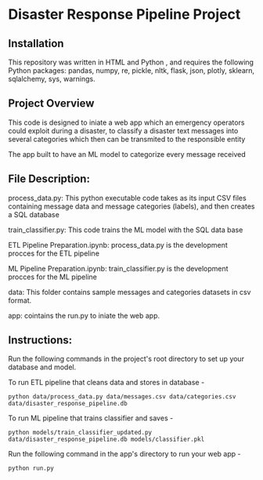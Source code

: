 # Disaster Response Pipeline Project

## Installation

This repository was written in HTML and Python , and requires the following Python packages: pandas, numpy, re, pickle, nltk, flask, json, plotly, sklearn, sqlalchemy, sys, warnings.

## Project Overview

This code is designed to iniate a web app which an emergency operators could exploit during a disaster, to classify a disaster text messages into several categories which then can be transmited to the responsible entity

The app built to have an ML model to categorize every message received

## File Description:
process_data.py: This python executable code takes as its input CSV files containing message data and message categories (labels), and then creates a SQL database

train_classifier.py: This code trains the ML model with the SQL data base

ETL Pipeline Preparation.ipynb: process_data.py is the development procces for the ETL pipeline

ML Pipeline Preparation.ipynb: train_classifier.py is the development procces for the ML pipeline

data: This folder contains sample messages and categories datasets in csv format.

app: cointains the run.py to iniate the web app.

## Instructions:

Run the following commands in the project's root directory to set up your database and model.

To run ETL pipeline that cleans data and stores in database - 

```python data/process_data.py data/messages.csv data/categories.csv data/disaster_response_pipeline.db```

To run ML pipeline that trains classifier and saves - 

```python models/train_classifier_updated.py data/disaster_response_pipeline.db models/classifier.pkl```

Run the following command in the app's directory to run your web app - 

```python run.py```


